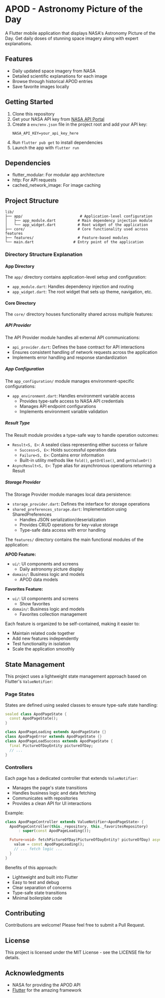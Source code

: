 # APOD - Astronomy Picture of the Day

A Flutter mobile application that displays NASA's Astronomy Picture of the Day. Get daily doses of stunning space imagery along with expert explanations.

## Features

- Daily updated space imagery from NASA
- Detailed scientific explanations for each image
- Browse through historical APOD entries
- Save favorite images locally

## Getting Started

1. Clone this repository
2. Get your NASA API key from [NASA API Portal](https://api.nasa.gov/)
3. Create a `env/env.json` file in the project root and add your API key:
   ```
   NASA_API_KEY=your_api_key_here
   ```
4. Run `flutter pub get` to install dependencies
5. Launch the app with `flutter run`

## Dependencies

- flutter_modular: For modular app architecture
- http: For API requests
- cached_network_image: For image caching

## Project Structure

```
lib/
├── app/                          # Application-level configuration
│   ├── app_module.dart          # Main dependency injection module
│   └── app_widget.dart          # Root widget of the application
├── core/                        # Core functionality used across features
├── features/                    # Feature-based modules
└── main.dart                  # Entry point of the application
```

### Directory Structure Explanation

#### App Directory
The `app/` directory contains application-level setup and configuration:
- `app_module.dart`: Handles dependency injection and routing
- `app_widget.dart`: The root widget that sets up theme, navigation, etc.

#### Core Directory
The `core/` directory houses functionality shared across multiple features:

##### API Provider
The API Provider module handles all external API communications:
- `api_provider.dart`: Defines the base contract for API interactions
- Ensures consistent handling of network requests across the application
- Implements error handling and response standardization

##### App Configuration
The `app_configuration/` module manages environment-specific configurations:
- `app_environment.dart`: Handles environment variable access
  - Provides type-safe access to NASA API credentials
  - Manages API endpoint configurations
  - Implements environment variable validation

##### Result Type
The Result module provides a type-safe way to handle operation outcomes:
- `Result<S, E>`: A sealed class representing either success or failure
  - `Success<S, E>`: Holds successful operation data
  - `Failure<S, E>`: Contains error information
  - Built-in utility methods like `fold()`, `getOrElse()`, and `getValueOr()`
- `AsyncResult<S, E>`: Type alias for asynchronous operations returning a Result

##### Storage Provider
The Storage Provider module manages local data persistence:
- `storage_provider.dart`: Defines the interface for storage operations
- `shared_preferences_storage.dart`: Implementation using SharedPreferences
  - Handles JSON serialization/deserialization
  - Provides CRUD operations for key-value storage
  - Type-safe data access with error handling

The `features/` directory contains the main functional modules of the application:

**APOD Feature:**
- `ui/`: UI components and screens
  - Daily astronomy picture display
- `domain/`: Business logic and models
  - APOD data models

**Favorites Feature:**
- `ui/`: UI components and screens
  - Show favorites
- `domain/`: Business logic and models
  - Favorites collection management


Each feature is organized to be self-contained, making it easier to:
- Maintain related code together
- Add new features independently
- Test functionality in isolation
- Scale the application smoothly

## State Management

This project uses a lightweight state management approach based on Flutter's `ValueNotifier`:

### Page States
States are defined using sealed classes to ensure type-safe state handling:
```dart
sealed class ApodPageState {
  const ApodPageState();
}

class ApodPageLoading extends ApodPageState {}
class ApodPageError extends ApodPageState {}
class ApodPageLoadSuccess extends ApodPageState {
  final PictureOfDayEntity pictureOfDay;
  // ...
}
```

### Controllers
Each page has a dedicated controller that extends `ValueNotifier`:
- Manages the page's state transitions
- Handles business logic and data fetching
- Communicates with repositories
- Provides a clean API for UI interactions

Example:
```dart
class ApodPageController extends ValueNotifier<ApodPageState> {
  ApodPageController(this._repository, this._favoritesRepository)
      : super(const ApodPageLoading());

  Future<void> fetchPictureOfDay(PictureOfDayEntity? pictureOfDay) async {
    value = const ApodPageLoading();
    // ... fetch logic ...
  }
}
```

Benefits of this approach:
- Lightweight and built into Flutter
- Easy to test and debug
- Clear separation of concerns
- Type-safe state transitions
- Minimal boilerplate code

## Contributing

Contributions are welcome! Please feel free to submit a Pull Request.

## License

This project is licensed under the MIT License - see the LICENSE file for details.

## Acknowledgments

- NASA for providing the APOD API
- [Flutter](https://flutter.dev/) for the amazing framework
